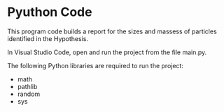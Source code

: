 # Pyuthon Code

This program code builds a report for the sizes and massess of particles identified in the Hypothesis.

In Visual Studio Code, open and run the project from the file main.py.

The following Python libraries are required to run the project:
<ul>
  <li>math</li>
  <li>pathlib
  <li>random</li>
  <li>sys</li>
</ul>
